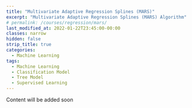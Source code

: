```yaml
---
title: "Multivariate Adaptive Regression Splines (MARS)"
excerpt: "Multivariate Adaptive Regression Splines (MARS) Algorithm"
# permalink: /courses/regression/mars/
last_modified_at: 2022-01-22T23:45:00-00:00
classes: narrow
hidden: false
strip_title: true
categories:
  - Machine Learning
tags: 
  - Machine Learning
  - Classification Model
  - Tree Model
  - Supervised Learning
---
```

Content will be added soon